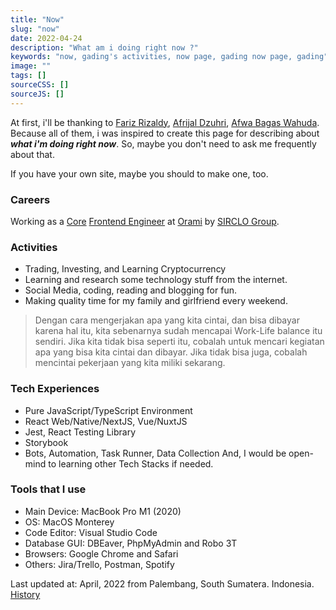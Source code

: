 ```yaml
---
title: "Now"
slug: "now"
date: 2022-04-24
description: "What am i doing right now ?"
keywords: "now, gading's activities, now page, gading now page, gading"
image: ""
tags: []
sourceCSS: []
sourceJS: []
---
```


At first, i'll be thanking to [Fariz Rizaldy](https://faultable.dev/now/), [Afrijal Dzuhri](https://afrijaldzuhri.wordpress.com/now), [Afwa Bagas Wahuda](https://www.wahudamon.com/now). Because all of them, i was inspired to create this page for describing about ***what i'm doing right now***. So, maybe you don't need to ask me frequently about that.

If you have your own site, maybe you should to make one, too.

### Careers
Working as a [Core](https://www.google.com/search?q=what+is+core+team) [Frontend Engineer](https://www.google.com/search?q=what+is+frontend+developer+do) at [Orami](https://www.google.com/search?q=orami+indonesia) by [SIRCLO Group](https://www.google.com/search?q=sirclo+group).

### Activities
- Trading, Investing, and Learning Cryptocurrency
- Learning and research some technology stuff from the internet.
- Social Media, coding, reading and blogging for fun.
- Making quality time for my family and girlfriend every weekend.

> Dengan cara mengerjakan apa yang kita cintai, dan bisa dibayar karena hal itu, kita sebenarnya sudah mencapai Work-Life balance itu sendiri. Jika kita tidak bisa seperti itu, cobalah untuk mencari kegiatan apa yang bisa kita cintai dan dibayar. Jika tidak bisa juga, cobalah mencintai pekerjaan yang kita miliki sekarang.

### Tech Experiences
- Pure JavaScript/TypeScript Environment
- React Web/Native/NextJS, Vue/NuxtJS
- Jest, React Testing Library
- Storybook
- Bots, Automation, Task Runner, Data Collection
And, I would be open-mind to learning other Tech Stacks if needed.

### Tools that I use
- Main Device: MacBook Pro M1 (2020)
- OS: MacOS Monterey
- Code Editor: Visual Studio Code
- Database GUI: DBEaver, PhpMyAdmin and Robo 3T
- Browsers: Google Chrome and Safari
- Others: Jira/Trello, Postman, Spotify

Last updated at: April, 2022 from Palembang, South Sumatera. Indonesia. [History](https://github.com/gadingnst/gading.dev/commits/main/src/contents/now/index.md)
